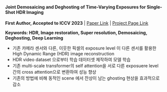 #### Joint Demosaicing and Deghosting of Time-Varying Exposures for Single-Shot HDR Imaging

__First Author, Accepted to ICCV 2023__ | [Paper Link](https://openaccess.thecvf.com/content/ICCV2023/papers/Kim_Joint_Demosaicing_and_Deghosting_of_Time-Varying_Exposures_for_Single-Shot_HDR_ICCV_2023_paper.pdf) | [Project Page Link](https://github.com/KAIST-VCLAB/singshot-hdr-demosaicing/tree/master?tab=readme-ov-file)

__Keywords: HDR, Image restoration, Super resolution, Demosaicing, Deghosting, Deep Learning__

- 기존 카메라 센서와 다른, 이웃한 픽셀의 exposure level 이 다른 센서를 활용한 High Dynamic Range (HDR) image reconstruction
- HDR video dataset 으로부터 학습 데이터셋 제작하여 모델 학습
- 기존 multi-scale transformer의 self attention을 서로 다른 exposuere level간의 cross attention으로 변환하여 성능 향상
- 기존의 방법에 비해 동적인 scene 에서 잔상이 남는 ghosting 현상을 효과적으로 감소